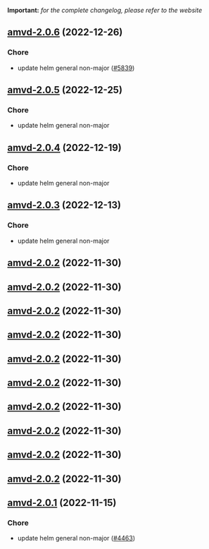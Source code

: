 **Important:**
*for the complete changelog, please refer to the website*




## [amvd-2.0.6](https://github.com/truecharts/charts/compare/amvd-2.0.5...amvd-2.0.6) (2022-12-26)

### Chore

- update helm general non-major ([#5839](https://github.com/truecharts/charts/issues/5839))
  
  


## [amvd-2.0.5](https://github.com/truecharts/charts/compare/amvd-2.0.4...amvd-2.0.5) (2022-12-25)

### Chore

- update helm general non-major
  
  


## [amvd-2.0.4](https://github.com/truecharts/charts/compare/amvd-2.0.3...amvd-2.0.4) (2022-12-19)

### Chore

- update helm general non-major
  
  


## [amvd-2.0.3](https://github.com/truecharts/charts/compare/amvd-2.0.2...amvd-2.0.3) (2022-12-13)

### Chore

- update helm general non-major
  
  


## [amvd-2.0.2](https://github.com/truecharts/charts/compare/amvd-2.0.1...amvd-2.0.2) (2022-11-30)




## [amvd-2.0.2](https://github.com/truecharts/charts/compare/amvd-2.0.1...amvd-2.0.2) (2022-11-30)




## [amvd-2.0.2](https://github.com/truecharts/charts/compare/amvd-2.0.1...amvd-2.0.2) (2022-11-30)




## [amvd-2.0.2](https://github.com/truecharts/charts/compare/amvd-2.0.1...amvd-2.0.2) (2022-11-30)




## [amvd-2.0.2](https://github.com/truecharts/charts/compare/amvd-2.0.1...amvd-2.0.2) (2022-11-30)




## [amvd-2.0.2](https://github.com/truecharts/charts/compare/amvd-2.0.1...amvd-2.0.2) (2022-11-30)




## [amvd-2.0.2](https://github.com/truecharts/charts/compare/amvd-2.0.1...amvd-2.0.2) (2022-11-30)




## [amvd-2.0.2](https://github.com/truecharts/charts/compare/amvd-2.0.1...amvd-2.0.2) (2022-11-30)




## [amvd-2.0.2](https://github.com/truecharts/charts/compare/amvd-2.0.1...amvd-2.0.2) (2022-11-30)




## [amvd-2.0.2](https://github.com/truecharts/charts/compare/amvd-2.0.1...amvd-2.0.2) (2022-11-30)




## [amvd-2.0.1](https://github.com/truecharts/charts/compare/amvd-2.0.0...amvd-2.0.1) (2022-11-15)

### Chore

- update helm general non-major ([#4463](https://github.com/truecharts/charts/issues/4463))
  
  
